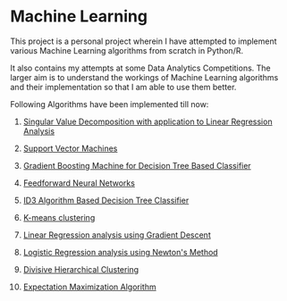# Machine Learning

This project is a personal project wherein I have attempted to implement various Machine Learning algorithms from scratch in Python/R. 

It also contains my attempts at some Data Analytics Competitions. The larger aim is to understand the workings of Machine Learning algorithms and their implementation so that I am able to use them better. 

Following Algorithms have been implemented till now:

  1. <a href="https://github.com/AtulAnshumanSingh/MachineLearning/blob/master/Implementing%20Singular%20Value%20Decomposition%20algorithm%20with%20application%20to%20Linear%20Regression%20analysis.ipynb">Singular Value Decomposition with application to Linear Regression Analysis</a>
  
  2. <a href="https://github.com/AtulAnshumanSingh/MachineLearning/blob/master/Implementing%20Support%20Vector%20Machine.ipynb"> Support Vector Machines</a>
  
  3. <a href="https://github.com/AtulAnshumanSingh/MachineLearning/blob/master/Implementing%20Gradient%20Boosting%20Machine%20for%20Decision%20Tree%20Based%20Classifier.ipynb">Gradient Boosting Machine for Decision Tree Based Classifier</a>
  
  4. <a href="https://github.com/AtulAnshumanSingh/MachineLearning/blob/master/Implementing%20Simple%20Neural%20Networks.R">Feedforward Neural Networks </a>
  
  5. <a href="https://github.com/AtulAnshumanSingh/MachineLearning/blob/master/Implementing%20ID3%20Algorithm%20For%20Decision%20Tree%20Based%20Classification.ipynb">ID3 Algorithm Based Decision Tree Classifier</a>
  
  6. <a href="https://github.com/AtulAnshumanSingh/MachineLearning/blob/master/Implementing%20Simple%20K-means%20clustering-With%20Demonstration.ipynb">K-means clustering</a>
  
  7. <a href="https://github.com/AtulAnshumanSingh/MachineLearning/blob/master/Implementing%20Linear%20Regression.R">Linear Regression analysis using Gradient Descent</a>
  
  8. <a href="https://github.com/AtulAnshumanSingh/MachineLearning/blob/master/Implementing%20Simple%20Logistic%20Regression.R"> Logistic Regression analysis using Newton's Method</a>
  
  9. <a href="https://github.com/AtulAnshumanSingh/MachineLearning/blob/master/Implementing%20Divisive%20Hierarchical%20Clustering%20Algorithm.ipynb"> Divisive Hierarchical Clustering</a>

10. <a href="https://github.com/AtulAnshumanSingh/MachineLearning/blob/master/Expectation%20Maximization%20Algorithm.ipynb"> Expectation Maximization Algorithm</a>
